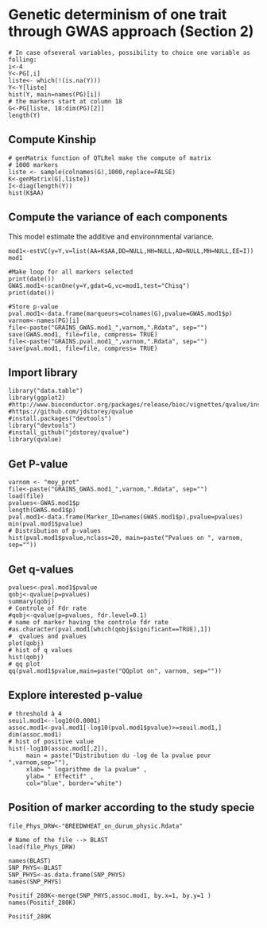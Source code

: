 
# Genetic determinism of one trait through GWAS approach (Section 2) #


```{r}
# In case ofseveral variables, possibility to choice one variable as folling:
i<-4
Y<-PG[,i]
liste<- which(!(is.na(Y)))
Y<-Y[liste]
hist(Y, main=names(PG)[i])
# the markers start at column 18
G<-PG[liste, 18:dim(PG)[2]]
length(Y)
```

## Compute Kinship ##

```{r}
# genMatrix function of QTLRel make the compute of matrix
# 1000 markers
liste <- sample(colnames(G),1000,replace=FALSE)
K<-genMatrix(G[,liste])
I<-diag(length(Y))
hist(K$AA)
```

## Compute the variance of each components ##

This model estimate the additive and environnmental variance.
```{r}
mod1<-estVC(y=Y,v=list(AA=K$AA,DD=NULL,HH=NULL,AD=NULL,MH=NULL,EE=I))
mod1

#Make loop for all markers selected
print(date())
GWAS.mod1<-scanOne(y=Y,gdat=G,vc=mod1,test="Chisq")
print(date())

#Store p-value
pval.mod1<-data.frame(marqueurs=colnames(G),pvalue=GWAS.mod1$p)
varnom<-names(PG)[i]
file<-paste("GRAINS_GWAS.mod1_",varnom,".Rdata", sep="") 
save(GWAS.mod1, file=file, compress= TRUE)
file<-paste("GRAINS.pval.mod1_",varnom,".Rdata", sep="")
save(pval.mod1, file=file, compress= TRUE)
```

## Import library ##

```{r}
library("data.table")
library(ggplot2)
#http://www.bioconductor.org/packages/release/bioc/vignettes/qvalue/inst/doc/qvalue.pdf
#https://github.com/jdstorey/qvalue
#install.packages("devtools")
library("devtools")
#install_github("jdstorey/qvalue")
library(qvalue)
```

## Get P-value ##

```{r}
varnom <- "moy_prot"
file<-paste("GRAINS_GWAS.mod1_",varnom,".Rdata", sep="")
load(file)
pvalues<-GWAS.mod1$p
length(GWAS.mod1$p)
pval.mod1<-data.frame(Marker_ID=names(GWAS.mod1$p),pvalue=pvalues)
min(pval.mod1$pvalue)
# Distribution of p-values
hist(pval.mod1$pvalue,nclass=20, main=paste("Pvalues on ", varnom, sep=""))
```

## Get q-values ##

```{r}
pvalues<-pval.mod1$pvalue
qobj<-qvalue(p=pvalues)
summary(qobj)
# Controle of Fdr rate
#qobj<-qvalue(p=pvalues, fdr.level=0.1)
# name of marker having the controle fdr rate
#as.character(pval.mod1[which(qobj$significant==TRUE),1])
#  qvalues and pvalues
plot(qobj)
# hist of q values
hist(qobj)
# qq plot
qq(pval.mod1$pvalue,main=paste("QQplot on", varnom, sep=""))
```

##  Explore interested p-value ##

```{r}
# threshold à 4
seuil.mod1<--log10(0.0001)
assoc.mod1<-pval.mod1[-log10(pval.mod1$pvalue)>=seuil.mod1,]
dim(assoc.mod1)
# hist of positive value
hist(-log10(assoc.mod1[,2]), 
     main = paste("Distribution du -log de la pvalue pour ",varnom,sep=""),
     xlab= " logarithme de la pvalue" ,
     ylab= " Effectif" ,
     col="blue", border="white")
```

## Position of marker according to the study specie ##

```{r}
file_Phys_DRW<-"BREEDWHEAT_on_durum_physic.Rdata"

# Name of the file --> BLAST
load(file_Phys_DRW)

names(BLAST)
SNP_PHYS<-BLAST
SNP_PHYS<-as.data.frame(SNP_PHYS)
names(SNP_PHYS)

Positif_280K<-merge(SNP_PHYS,assoc.mod1, by.x=1, by.y=1 )
names(Positif_280K)

Positif_280K

```





